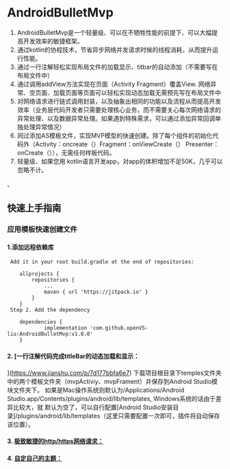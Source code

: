 # AndroidBulletMvp
1. AndroidBulletMvp是一个轻量级、可以在不牺牲性能的前提下、可以大幅提高开发效率的敏捷框架。
2. 通过kotlin的协程技术，节省异步网络并发请求时候的线程消耗，从而提升运行性能。
3. 通过一行注解轻松实现布局文件的加载显示、titbar的自动添加（不需要写在布局文件中）
4. 通过调用addView方法实现在页面（Activity Fragment）覆盖View. 网络异常、空页面、加载页面等页面可以轻松实现动态加载无需预先写在布局文件中
5. 对网络请求进行链式调用封装，以及抽象出相同的功能以及流程从而提高开发效率（业务层代码开发者只需要处理核心业务，而不需要关心每次网络请求的异常处理、以及数据异常处理。如果遇到特殊需求，可以通过添加异常回调单独处理异常情况）
6. 同过添加AS模板文件，实现MVP模型的快速创建。除了每个组件的初始化代码外（Activity：oncreate（）Fragment：onViewCreate（） Presenter：onCreate（）），无需任何样板代码。
7. 轻量级、如果您用 kotlin语言开发app，对app的体积增加不足50K，几乎可以忽略不计。

、
## 快速上手指南
### 应用模板快速创建文件
#### 1.添加远程依赖库

     Add it in your root build.gradle at the end of repositories:

     	allprojects {
     		repositories {
     			...
     			maven { url 'https://jitpack.io' }
     		}
     	}
     Step 2. Add the dependency

     	dependencies {
     	        implementation 'com.github.openVS-liu:AndroidBulletMvp:v1.0.0'
     	}

#### 2. [一行注解代码完成titleBar的动态加载和显示：
](https://www.jianshu.com/p/7d177bbfa6e7)
  下载项目根目录下temples文件夹中的两个模板文件夹（mvpActiviy、mvpFrament）并保存到Android Studio模块文件夹下。
  如果是Mac操作系统则默认为/Applications/Android Studio.app/Contents/plugins/android/lib/templates, Windows系统的话由于差异比较大，就  默认为空了，可以自行配置[Android Studio安装目录]/plugins/android/lib/templates（这里只需要配置一次即可，插件将自动保存该位置）。
  #### 3. [极致敏捷的http/https网络请求：](https://www.jianshu.com/p/d351b60ad453)
   #### 4. [自定自己的主题：](https://www.jianshu.com/p/70fc1e9b6519)
